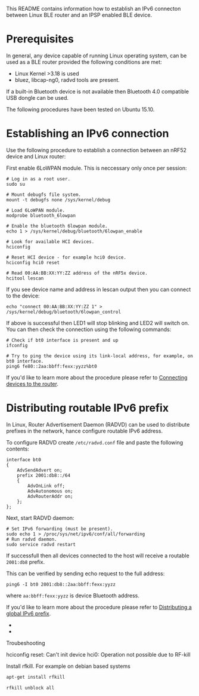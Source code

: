 This README contains information how to establish an IPv6 connecton between
Linux BLE router and an IPSP enabled BLE device.

Prerequisites
=============
In general, any device capable of running Linux operating system, can be used
as a BLE router provided the following conditions are met:

* Linux Kernel >3.18 is used
* bluez, libcap-ng0, radvd tools are present.

If a built-in Bluetooth device is not available then Bluetooth 4.0 compatible
USB dongle can be used.

The following procedures have been tested on Ubuntu 15.10.

Establishing an IPv6 connection
===============================
Use the following procedure to establish a connection between an nRF52 device
and Linux router:

First enable 6LoWPAN module. This is neccessary only once per session:

	# Log in as a root user.
	sudo su
	
	# Mount debugfs file system.
	mount -t debugfs none /sys/kernel/debug
	
	# Load 6LoWPAN module.
	modprobe bluetooth_6lowpan
	
	# Enable the bluetooth 6lowpan module.
	echo 1 > /sys/kernel/debug/bluetooth/6lowpan_enable
	
	# Look for available HCI devices.
	hciconfig
	
	# Reset HCI device - for example hci0 device.
	hciconfig hci0 reset
	
	# Read 00:AA:BB:XX:YY:ZZ address of the nRF5x device.
	hcitool lescan
	
If you see device name and address in lescan output then you can connect to the
device:
	
	echo "connect 00:AA:BB:XX:YY:ZZ 1" > /sys/kernel/debug/bluetooth/6lowpan_control
	
If above is successful then LED1 will stop blinking and LED2 will switch on.
You can then check the connection using the following commands:

	# Check if bt0 interface is present and up
	ifconfig
	
	# Try to ping the device using its link-local address, for example, on bt0 interface.
	ping6 fe80::2aa:bbff:fexx:yyzz%bt0
	
If you'd like to learn more about the procedure please refer to
[Connecting devices to the router].

Distributing routable IPv6 prefix
=================================
In Linux, Router Advertisement Daemon (RADVD) can be used to distribute prefixes
in the network, hance configure routable IPv6 address.

To configure RADVD create `/etc/radvd.conf` file and paste the following contents:

	interface bt0
	{
	    AdvSendAdvert on;
	    prefix 2001:db8::/64
	    {
	        AdvOnLink off;
	        AdvAutonomous on;
	        AdvRouterAddr on;
	    };
	};

Next, start RADVD daemon:

	# Set IPv6 forwarding (must be present).
	sudo echo 1 > /proc/sys/net/ipv6/conf/all/forwarding
	# Run radvd daemon.
	sudo service radvd restart
	
If successfull then all devices connected to the host will receive
a routable `2001:db8` prefix.

This can be verified by sending echo request to the full address:

	ping6 -I bt0 2001:db8::2aa:bbff:fexx:yyzz

where `aa:bbff:fexx:yyzz` is device Bluetooth address.

If you'd like to learn more about the procedure please refer to
[Distributing a global IPv6 prefix].

* [Connecting devices to the router]: http://developer.nordicsemi.com/nRF5_IoT_SDK/doc/0.9.0/html/a00089.html
* [Distributing a global IPv6 prefix]: http://developer.nordicsemi.com/nRF5_IoT_SDK/doc/0.9.0/html/a00090.html

Troubeshooting

hciconfig reset: Can't init device hci0: Operation not possible due to RF-kill

Install rfkill. For example on debian based systems
```bash
apt-get install rfkill
```

```bash
rfkill unblock all
```